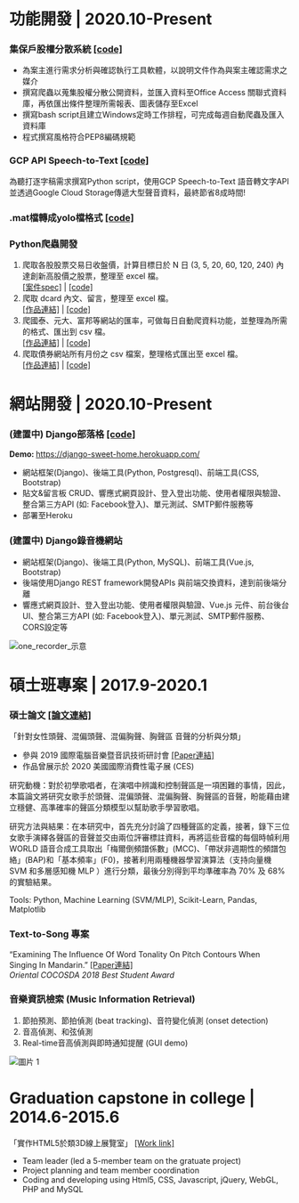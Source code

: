# 功能開發 | 2020.10-Present

### 集保戶股權分散系統  [[code]](https://github.com/lisa4930007/ownership_distribution_access_db)
- 為案主進行需求分析與確認執行工具軟體，以說明文件作為與案主確認需求之媒介
- 撰寫爬蟲以蒐集股權分散公開資料，並匯入資料至Office Access 關聯式資料庫，再依匯出條件整理所需報表、圖表儲存至Excel
- 撰寫bash script且建立Windows定時工作排程，可完成每週自動爬蟲及匯入資料庫
- 程式撰寫風格符合PEP8編碼規範

### GCP API Speech-to-Text  [[code]](https://gist.github.com/lisa4930007/7ae7126fc4269b2260490e1b000935a3)
為聽打逐字稿需求撰寫Python script，使用GCP Speech-to-Text 語音轉文字API並透過Google Cloud Storage傳遞大型聲音資料，最終節省8成時間!

### .mat檔轉成yolo檔格式  [[code]](https://gist.github.com/lisa4930007/9af1c0d2832e77a7454d3ed9f6fca9c2)

### Python爬蟲開發
1. 爬取各股股票交易日收盤價，計算目標日於 N 日 (3, 5, 20, 60, 120, 240) 內達創新高股價之股票，整理至 excel 檔。 <br/>
[[案件spec]](https://reurl.cc/R6YL1z) | [[code]](https://gist.github.com/lisa4930007/3bb27a1e5e40af7d67c3085749b1bd9d)
2. 爬取 dcard 內文、留言，整理至 excel 檔。<br/>
[[作品連結]](https://reurl.cc/a5oNO4) | [[code]](https://gist.github.com/lisa4930007/a196bd9882bcd4ffbbfda05da9724622)
3. 爬國泰、元大、富邦等網站的匯率，可做每日自動爬資料功能，並整理為所需的格式、匯出到 csv 檔。<br/>
[[作品連結]](https://reurl.cc/l0Yppd) | [[code]](https://gist.github.com/lisa4930007/dc423f78cf8f8daf842c451ab6cd52e8)
4. 爬取債券網站所有月份之 csv 檔案，整理格式匯出至 excel 檔。<br/>
[[作品連結]](https://reurl.cc/jqNgLM) | [[code]](https://gist.github.com/lisa4930007/361d9a55d048e2ab3a0606c3eb3d6ee3)



# 網站開發 | 2020.10-Present

### (建置中) Django部落格 [[code]](https://github.com/lisa4930007/django-sweet-home)
<b>Demo: </b> https://django-sweet-home.herokuapp.com/
- 網站框架(Django)、後端工具(Python, Postgresql)、前端工具(CSS, Bootstrap)
- 貼文&留言板 CRUD、響應式網頁設計、登入登出功能、使用者權限與驗證、整合第三方API (如: Facebook登入)、單元測試、SMTP郵件服務等
- 部署至Heroku


### (建置中) Django錄音機網站
- 網站框架(Django)、後端工具(Python, MySQL)、前端工具(Vue.js, Bootstrap)
- 後端使用Django REST framework開發APIs 與前端交換資料，達到前後端分離
- 響應式網頁設計、登入登出功能、使用者權限與驗證、Vue.js 元件、前台後台UI、整合第三方API (如: Facebook登入)、單元測試、SMTP郵件服務、CORS設定等


![one_recorder_示意](https://user-images.githubusercontent.com/14839962/117851557-035c3300-b2b9-11eb-823d-dba9b7c4c7e2.png)



# 碩士班專案 | 2017.9-2020.1

### 碩士論文  [[論文連結]](https://drive.google.com/file/d/1riS2ZRwsAK0zWpvBbauF_OQCu7yfMdUV/view?usp=sharing)
「針對女性頭聲、混偏頭聲、混偏胸聲、胸聲區 音聲的分析與分類」<br/>
- 參與 2019 國際電腦音樂暨音訊技術研討會  [[Paper連結]](https://drive.google.com/file/d/1FslitxCjTyNMNt1GUDr--phr_bUYqFzE/view?usp=sharing)<br/>
- 作品曾展示於 2020 美國國際消費性電子展 (CES)

<p>研究動機：對於初學歌唱者，在演唱中辨識和控制聲區是一項困難的事情，因此，本篇論文將研究女歌手於頭聲、混偏頭聲、混偏胸聲、胸聲區的音聲，盼能藉由建立穩健、高準確率的聲區分類模型以幫助歌手學習歌唱。</p>
<p>研究方法與結果：在本研究中，首先充分討論了四種聲區的定義，接著，錄下三位女歌手演繹各聲區的音聲並交由兩位評審標註資料，再將這些音檔的每個時幀利用 WORLD 語音合成工具取出「梅爾倒頻譜係數」(MCC)、「帶狀非週期性的頻譜包絡」(BAP)和「基本頻率」(F0)，接著利用兩種機器學習演算法（支持向量機 SVM 和多層感知機 MLP ）進行分類，最後分別得到平均準確率為 70% 及 68% 的實驗結果。</p>

<p>Tools: Python, Machine Learning (SVM/MLP), Scikit-Learn, Pandas, Matplotlib</p>

### Text-to-Song 專案
“Examining The Influence Of Word Tonality On Pitch Contours When Singing In Mandarin.”  [[Paper連結]](https://drive.google.com/file/d/1YMwhpouMPATjJBI5g-RJPTN9s21sUg5p/view?usp=sharing) <br/>
_Oriental COCOSDA 2018 Best Student Award_

### 音樂資訊檢索 (Music Information Retrieval)
1. 節拍預測、節拍偵測 (beat tracking)、音符變化偵測 (onset detection)
2. 音高偵測、和弦偵測
3. Real-time音高偵測與即時通知提醒 (GUI demo)

![圖片 1](https://user-images.githubusercontent.com/14839962/117907845-11866f80-b30a-11eb-81ba-ca119ce94b0b.png)



# Graduation capstone in college | 2014.6-2015.6
「實作HTML5於類3D線上展覽室」 [[Work link]](https://drive.google.com/file/d/18pJSgmHkTLm5NuR16cgqb89M6FUw6pMl/view?usp=sharing)
- Team leader (led a 5-member team on the gratuate project)
- Project planning and team member coordination
- Coding and developing using Html5, CSS, Javascript, jQuery, WebGL, PHP and MySQL
